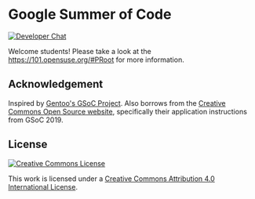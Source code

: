 # Google Summer of Code

[![Developer Chat](https://img.shields.io/gitter/room/proot-me/devs.svg?style=flat-square)](https://gitter.im/proot-me/gsoc)

Welcome students! Please take a look at the <https://101.opensuse.org/#PRoot> for more information.

## Acknowledgement

Inspired by [Gentoo's GSoC Project](https://wiki.gentoo.org/wiki/Google_Summer_of_Code).
Also borrows from the [Creative Commons Open Source website](https://github.com/creativecommons/creativecommons.github.io-source),
specifically their application instructions from GSoC 2019.

## License

[![Creative Commons License](http://i.creativecommons.org/l/by/4.0/88x31.png)][cc-by-4.0]

This work is licensed under a [Creative Commons Attribution 4.0 International License][cc-by-4.0].

[cc-by-4.0]: http://creativecommons.org/licenses/by/4.0
